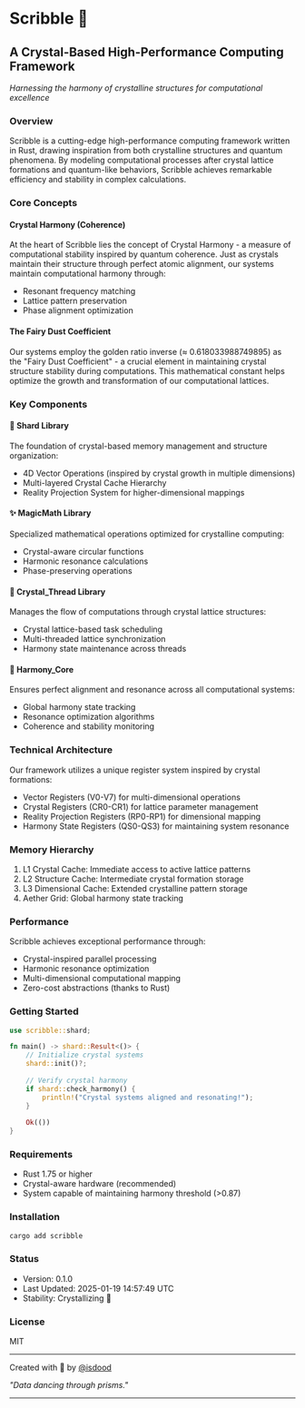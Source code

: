 # Scribble 🌟
## A Crystal-Based High-Performance Computing Framework

_Harnessing the harmony of crystalline structures for computational excellence_

### Overview

Scribble is a cutting-edge high-performance computing framework written in Rust, drawing inspiration from both crystalline structures and quantum phenomena. By modeling computational processes after crystal lattice formations and quantum-like behaviors, Scribble achieves remarkable efficiency and stability in complex calculations.

### Core Concepts

#### Crystal Harmony (Coherence)
At the heart of Scribble lies the concept of Crystal Harmony - a measure of computational stability inspired by quantum coherence. Just as crystals maintain their structure through perfect atomic alignment, our systems maintain computational harmony through:
- Resonant frequency matching
- Lattice pattern preservation
- Phase alignment optimization

#### The Fairy Dust Coefficient
Our systems employ the golden ratio inverse (≈ 0.618033988749895) as the "Fairy Dust Coefficient" - a crucial element in maintaining crystal structure stability during computations. This mathematical constant helps optimize the growth and transformation of our computational lattices.

### Key Components

#### 🔮 Shard Library
The foundation of crystal-based memory management and structure organization:
- 4D Vector Operations (inspired by crystal growth in multiple dimensions)
- Multi-layered Crystal Cache Hierarchy
- Reality Projection System for higher-dimensional mappings

#### ✨ MagicMath Library
Specialized mathematical operations optimized for crystalline computing:
- Crystal-aware circular functions
- Harmonic resonance calculations
- Phase-preserving operations

#### 💎 Crystal_Thread Library
Manages the flow of computations through crystal lattice structures:
- Crystal lattice-based task scheduling
- Multi-threaded lattice synchronization
- Harmony state maintenance across threads

#### 🌟 Harmony_Core
Ensures perfect alignment and resonance across all computational systems:
- Global harmony state tracking
- Resonance optimization algorithms
- Coherence and stability monitoring

### Technical Architecture

Our framework utilizes a unique register system inspired by crystal formations:
- Vector Registers (V0-V7) for multi-dimensional operations
- Crystal Registers (CR0-CR1) for lattice parameter management
- Reality Projection Registers (RP0-RP1) for dimensional mapping
- Harmony State Registers (QS0-QS3) for maintaining system resonance

### Memory Hierarchy

1. L1 Crystal Cache: Immediate access to active lattice patterns
2. L2 Structure Cache: Intermediate crystal formation storage
3. L3 Dimensional Cache: Extended crystalline pattern storage
4. Aether Grid: Global harmony state tracking

### Performance

Scribble achieves exceptional performance through:
- Crystal-inspired parallel processing
- Harmonic resonance optimization
- Multi-dimensional computational mapping
- Zero-cost abstractions (thanks to Rust)

### Getting Started

```rust
use scribble::shard;

fn main() -> shard::Result<()> {
    // Initialize crystal systems
    shard::init()?;
    
    // Verify crystal harmony
    if shard::check_harmony() {
        println!("Crystal systems aligned and resonating!");
    }
    
    Ok(())
}
```

### Requirements
- Rust 1.75 or higher
- Crystal-aware hardware (recommended)
- System capable of maintaining harmony threshold (>0.87)

### Installation
```bash
cargo add scribble
```

### Status
- Version: 0.1.0
- Last Updated: 2025-01-19 14:57:49 UTC
- Stability: Crystallizing 💎

### License
MIT

---

Created with 💎 by [@isdood](https://github.com/isdood)

_"Data dancing through prisms."_

---
